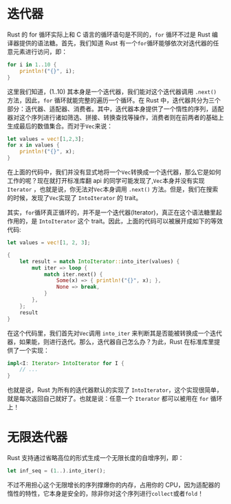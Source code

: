 # 迭代器

Rust 的 for 循环实际上和 C 语言的循环语句是不同的，`for` 循环不过是 Rust 编译器提供的语法糖。首先，我们知道 Rust 有一个`for`循环能够依次对迭代器的任意元素进行访问，即：

```rust
for i in 1..10 {
    println!("{}", i);
}
```

这里我们知道，(1..10) 其本身是一个迭代器，我们能对这个迭代器调用 `.next()` 方法，因此，`for` 循环就能完整的遍历一个循环。在 Rust 中，迭代器共分为三个部分：迭代器、适配器、消费者。其中，迭代器本身提供了一个惰性的序列，适配器对这个序列进行诸如筛选、拼接、转换查找等操作，消费者则在前两者的基础上生成最后的数值集合。而对于`Vec`来说：

```rs
let values = vec![1,2,3];
for x in values {
    println!("{}", x);
}
```

在上面的代码中，我们并没有显式地将一个`Vec`转换成一个迭代器，那么它是如何工作的呢？现在就打开标准库翻 api 的同学可能发现了,`Vec`本身并没有实现 `Iterator` ，也就是说，你无法对`Vec`本身调用 `.next()` 方法。但是，我们在搜索的时候，发现了`Vec`实现了 `IntoIterator` 的 trait。

其实，`for`循环真正循环的，并不是一个迭代器(Iterator)，真正在这个语法糖里起作用的，是 `IntoIterator` 这个 trait。因此，上面的代码可以被展开成如下的等效代码:

```rust
let values = vec![1, 2, 3];

{
    let result = match IntoIterator::into_iter(values) {
        mut iter => loop {
            match iter.next() {
                Some(x) => { println!("{}", x); },
                None => break,
            }
        },
    };
    result
}
```

在这个代码里，我们首先对`Vec`调用 `into_iter` 来判断其是否能被转换成一个迭代器，如果能，则进行迭代。那么，迭代器自己怎么办？为此，Rust 在标准库里提供了一个实现：

```rust
impl<I: Iterator> IntoIterator for I {
    // ...
}
```

也就是说，Rust 为所有的迭代器默认的实现了 `IntoIterator`，这个实现很简单，就是每次返回自己就好了。也就是说：任意一个 `Iterator` 都可以被用在 `for` 循环上！

# 无限迭代器

Rust 支持通过省略高位的形式生成一个无限长度的自增序列，即：

```rust
let inf_seq = (1..).into_iter();
```

不过不用担心这个无限增长的序列撑爆你的内存，占用你的 CPU，因为适配器的惰性的特性，它本身是安全的，除非你对这个序列进行`collect`或者`fold`！
